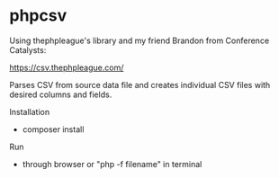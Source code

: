 # phpcsv

Using thephpleague's library and my friend Brandon from Conference Catalysts:   

https://csv.thephpleague.com/

Parses CSV from source data file and creates individual CSV files with desired columns and fields.

Installation
  - composer install
  
Run 
 - through browser or "php -f filename" in terminal
